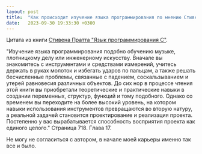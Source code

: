 ```yaml
---
layout: post
title:  "Как происходит изучение языка программирования по мнению Стивена Пратта"
date:   2023-09-30 19:33:30 +0300
---
```


Цитата из книги [Стивена Пратта "Язык программирования C"](https://www.labirint.ru/books/512951/).

"Изучение языка программирования подобно обучению музыке, плотницкому делу или
инженерному искусству. Вначале вы знакомитесь с инструментами и средс­твами
измерений, учитесь держать в руках молоток и избегать ударов по пальцам, а также
решать бесчисленные проблемы, связанные с падением, соскальзыванием и утерей
равновесия различных объектов. До сих нор в процессе чтения этой кни­ги вы
приобретали теоретические и практические навыки в создании переменных, структур,
функций и тому подобного. Однако со временем вы переходите на более высокий
уровень, на котором навыки использования инструментов превращаются во вторую
натуру, а реальной задачей становится проектирование и реализация проек­та.
Постепенно у вас вырабатывается способность восприятия проекта как единого
целого." Страница 718. Глава 17.

Не могу не согласиться с автором, в начале моей карьеры именно так все и было.
